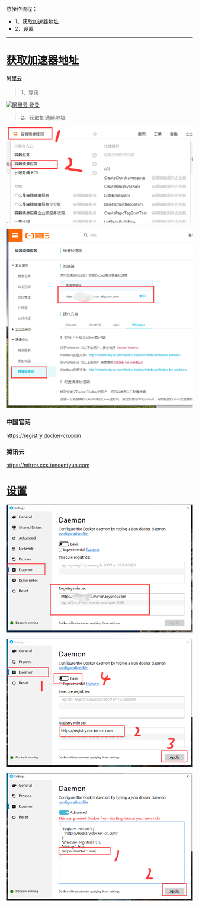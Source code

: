 总操作流程：
- 1、[获取加速器地址](#docker-01)
- 2、[设置](#docker-02)
***

# <a name="docker-01" href="#" >获取加速器地址</a>

#### 阿里云

> 1、登录

[![](https://img.shields.io/badge/阿里云-登录-red.svg "阿里云 登录")](https://homenew.console.aliyun.com/)

> 2、获取加速器地址

![](image/2-1.png)

![](image/2-2.png)

### 中国官网

https://registry.docker-cn.com

### 腾讯云

https://mirror.ccs.tencentyun.com

# <a name="docker-02" href="#" >设置</a>

![](image/2-3.png)

![](image/2-4.png)

![](image/2-5.png)


